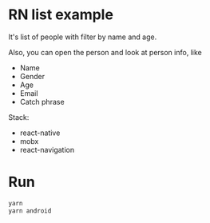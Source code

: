 # RN list example
It's list of people with filter by name and age.  

Also, you can open the person and look at person info, like
- Name
- Gender
- Age
- Email
- Catch phrase

Stack:
- react-native
- mobx
- react-navigation

# Run
```bash
yarn
yarn android
```
